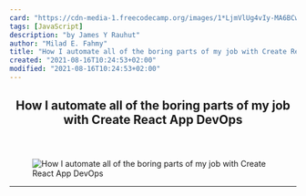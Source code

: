 ```yaml
---
card: "https://cdn-media-1.freecodecamp.org/images/1*LjmVlUg4vIy-MA6BCwkLPw.jpeg"
tags: [JavaScript]
description: "by James Y Rauhut"
author: "Milad E. Fahmy"
title: "How I automate all of the boring parts of my job with Create React App DevOps"
created: "2021-08-16T10:24:53+02:00"
modified: "2021-08-16T10:24:53+02:00"
---
```

<div class="site-wrapper">
<main id="site-main" class="site-main outer">
<div class="inner">
<article class="post-full post tag-javascript tag-react tag-devops tag-web-development tag-ui ">
<header class="post-full-header">
<h1 class="post-full-title">How I automate all of the boring parts of my job with Create React App DevOps</h1>
</header>
<figure class="post-full-image">
<picture>
<source media="(max-width: 700px)" sizes="1px" srcset="data:image/gif;base64,R0lGODlhAQABAIAAAAAAAP///yH5BAEAAAAALAAAAAABAAEAAAIBRAA7 1w">
<source media="(min-width: 701px)" sizes="(max-width: 800px) 400px,
(max-width: 1170px) 700px,
1400px" srcset="https://cdn-media-1.freecodecamp.org/images/1*LjmVlUg4vIy-MA6BCwkLPw.jpeg 300w,
https://cdn-media-1.freecodecamp.org/images/1*LjmVlUg4vIy-MA6BCwkLPw.jpeg 600w,
https://cdn-media-1.freecodecamp.org/images/1*LjmVlUg4vIy-MA6BCwkLPw.jpeg 1000w,
https://cdn-media-1.freecodecamp.org/images/1*LjmVlUg4vIy-MA6BCwkLPw.jpeg 2000w">
<img onerror="this.style.display='none'" src="https://cdn-media-1.freecodecamp.org/images/1*LjmVlUg4vIy-MA6BCwkLPw.jpeg" alt="How I automate all of the boring parts of my job with Create React App DevOps">
</picture>
</figure>
<section class="post-full-content">
<div class="post-content medium-migrated-article">
</div>
<hr>
</section>
</article>
</div>
</main>
</div>
<!-- Google Tag Manager (noscript) -->
<!-- End Google Tag Manager (noscript) -->
